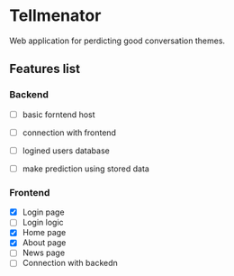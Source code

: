 # Tellmenator

Web application for perdicting good conversation themes.

## Features list

### Backend
- [ ] basic forntend host
- [ ] connection with frontend
- [ ] logined users database
- [ ] make prediction using stored data


### Frontend
- [x] Login page
- [ ] Login logic
- [x] Home page
- [x] About page
- [ ] News page
- [ ] Connection with backedn